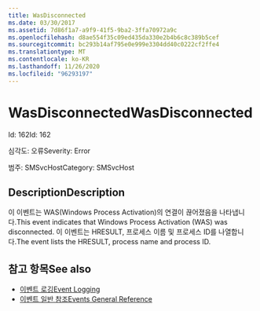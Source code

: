 ```yaml
---
title: WasDisconnected
ms.date: 03/30/2017
ms.assetid: 7d86f1a7-a9f9-41f5-9ba2-3ffa70972a9c
ms.openlocfilehash: d8ae554f35c09ed435da330e2b4b6c8c389b5cef
ms.sourcegitcommit: bc293b14af795e0e999e3304dd40c0222cf2ffe4
ms.translationtype: MT
ms.contentlocale: ko-KR
ms.lasthandoff: 11/26/2020
ms.locfileid: "96293197"
---
```

# <a name="wasdisconnected"></a><span data-ttu-id="be72c-102">WasDisconnected</span><span class="sxs-lookup"><span data-stu-id="be72c-102">WasDisconnected</span></span>

<span data-ttu-id="be72c-103">Id: 162</span><span class="sxs-lookup"><span data-stu-id="be72c-103">Id: 162</span></span>  
  
 <span data-ttu-id="be72c-104">심각도: 오류</span><span class="sxs-lookup"><span data-stu-id="be72c-104">Severity: Error</span></span>  
  
 <span data-ttu-id="be72c-105">범주: SMSvcHost</span><span class="sxs-lookup"><span data-stu-id="be72c-105">Category: SMSvcHost</span></span>  
  
## <a name="description"></a><span data-ttu-id="be72c-106">Description</span><span class="sxs-lookup"><span data-stu-id="be72c-106">Description</span></span>  

 <span data-ttu-id="be72c-107">이 이벤트는 WAS(Windows Process Activation)의 연결이 끊어졌음을 나타냅니다.</span><span class="sxs-lookup"><span data-stu-id="be72c-107">This event indicates that Windows Process Activation (WAS) was disconnected.</span></span> <span data-ttu-id="be72c-108">이 이벤트는 HRESULT, 프로세스 이름 및 프로세스 ID를 나열합니다.</span><span class="sxs-lookup"><span data-stu-id="be72c-108">The event lists the HRESULT, process name and process ID.</span></span>  
  
## <a name="see-also"></a><span data-ttu-id="be72c-109">참고 항목</span><span class="sxs-lookup"><span data-stu-id="be72c-109">See also</span></span>

- [<span data-ttu-id="be72c-110">이벤트 로깅</span><span class="sxs-lookup"><span data-stu-id="be72c-110">Event Logging</span></span>](index.md)
- [<span data-ttu-id="be72c-111">이벤트 일반 참조</span><span class="sxs-lookup"><span data-stu-id="be72c-111">Events General Reference</span></span>](events-general-reference.md)
